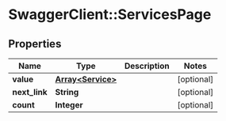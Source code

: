 # SwaggerClient::ServicesPage

## Properties
Name | Type | Description | Notes
------------ | ------------- | ------------- | -------------
**value** | [**Array&lt;Service&gt;**](Service.md) |  | [optional] 
**next_link** | **String** |  | [optional] 
**count** | **Integer** |  | [optional] 


